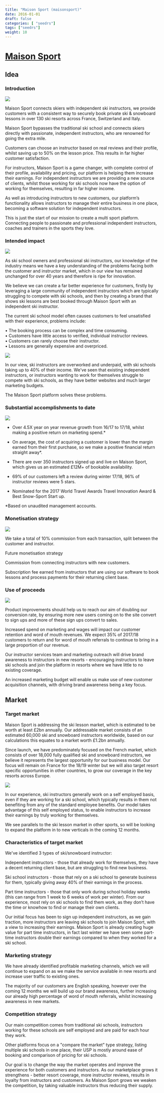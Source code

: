 ```yaml
---
title: "Maison Sport (maisonsport)"
date: 2016-01-01
draft: false
categories: [ "seedrs"]
tags: ["seedrs"]
weight: 10
---
```


# [Maison Sport](https://www.seedrs.com/maisonsport)

## Idea

### Introduction

![](/img/seedrs/uploads/startup/section_image/image/15539/8ljp5mmsir0ppzkxuyrfaibupjhizx1/Untitled.png?rect=0%2C-4%2C939%2C432&w=600&fit=clip&s=b1d2091c989d9f6eaaf1c0072c0cc07a)

Maison Sport connects skiers with independent ski instructors, we provide customers with a consistent way to securely book private ski &amp; snowboard lessons in over 130 ski resorts across France, Switzerland and Italy.

Maison Sport bypasses the traditional ski school and connects skiers directly with passionate, independent instructors, who are renowned for going the extra mile.

Customers can choose an instructor based on real reviews and their profile, whilst saving up to 50% on the lesson price. This results in far higher customer satisfaction.

For instructors, Maison Sport is a game changer, with complete control of their profile, availability and pricing, our platform is helping them increase their earnings. For independent instructors we are providing a new source of clients, whilst those working for ski schools now have the option of working for themselves, resulting in far higher income.

As well as introducing instructors to new customers, our platform’s functionality allows instructors to manage their entire business in one place, becoming a software solution for independent instructors.

This is just the start of our mission to create a multi sport platform. Connecting people to passionate and professional independent instructors, coaches and trainers in the sports they love.

### Intended impact

![](/img/seedrs/uploads/startup/section_image/image/15612/g7kjet8jngqevuf5s1jeimktib7uogj/Kevin_quote2.png?rect=0%2C0%2C1080%2C1080&w=600&fit=clip&s=28941e0bc2f2f2a7cf1e78c72e46d2de)

As ski school owners and professional ski instructors, our knowledge of the industry means we have a key understanding of the problems facing both the customer and instructor market, which in our view has remained unchanged for over 40 years and therefore is ripe for innovation.

We believe we can create a far better experience for customers, firstly by leveraging a large community of independent instructors which are typically struggling to compete with ski schools, and then by creating a brand that shows ski lessons are best booked through Maison Sport with an independent ski instructor.

The current ski school model often causes customers to feel unsatisfied with their experience, problems include:

• The booking process can be complex and time consuming. <br>• Customers have little access to verified, individual instructor reviews. <br>• Customers can rarely choose their instructor. <br>• Lessons are generally expensive and overpriced.

![](/img/seedrs/uploads/startup/section_image/image/15575/opxfvl62drgobpbfp2ayy7rp1xqtstk/Instructor_review_image_for_Seedrs.png?rect=0%2C0%2C1080%2C1080&w=600&fit=clip&s=4f1d3f3c5540ee5ff7cc01474dfa524a)

In our view, ski instructors are overworked and underpaid, with ski schools taking up to 40% of their income. We've seen that existing independent instructors, or instructors wanting to work for themselves struggle to compete with ski schools, as they have better websites and much larger marketing budgets.

The Maison Sport platform solves these problems.

### Substantial accomplishments to date

![](/img/seedrs/uploads/startup/section_image/image/15544/6bkfylijcv6iu7w5s71zxxbxluy6i1z/Screen_Shot_2018-09-05_at_08.46.57.png?rect=0%2C0%2C1694%2C576&w=600&fit=clip&s=4c3f8e854ef08652099a8846e1218d26)

- Over 4.5X year on year revenue growth from 16/17 to 17/18, whilst making a positive return on marketing spend.*

- On average, the cost of acquiring a customer is lower than the margin earned from their first purchase, so we make a positive financial return straight away*.

- There are over 350 instructors signed up and live on Maison Sport, which gives us an estimated £12M+ of bookable availability.

- 69% of our customers left a review during winter 17/18, 96% of instructor reviews were 5 stars.

- Nominated for the 2017 World Travel Awards Travel Innovation Award &amp; Best Snow-Sport Start up.

*Based on unaudited management accounts.

### Monetisation strategy

![](/img/seedrs/uploads/startup/section_image/image/15540/kh29divffuebonf83gbgbcm15prsmjr/Untitled5.png?rect=0%2C0%2C908%2C401&w=600&fit=clip&s=c3d5ef066630d6632640205ad63e5433)

We take a total of 10% commission from each transaction, split between the customer and instructor.

Future monetisation strategy

Commission from connecting instructors with new customers.

Subscription fee earned from instructors that are using our software to book lessons and process payments for their returning client base.

### Use of proceeds

![](/img/seedrs/uploads/startup/section_image/image/15541/su0sl78e9fbz1bs7odaqzeet2y37vd2/Untitled7.png?rect=0%2C0%2C939%2C565&w=600&fit=clip&s=b1ddbe824c1b588b71ec0e1ca192cd55)

Product improvements should help us to reach our aim of doubling our conversion rate, by ensuring more new users coming on to the site convert to sign ups and more of these sign ups convert to sales.

Increased spend on marketing and wages will impact our customer retention and word of mouth revenues. We expect 35% of 2017/18 customers to return and for word of mouth referrals to continue to bring in a large proportion of our revenue.

Our instructor services team and marketing outreach will drive brand awareness to instructors in new resorts - encouraging instructors to leave ski schools and join the platform in resorts where we have little to no existing coverage.

An increased marketing budget will enable us make use of new customer acquisition channels, with driving brand awareness being a key focus.

## Market

### Target market

Maison Sport is addressing the ski lesson market, which is estimated to be worth at least £2bn annually. Our addressable market consists of an estimated 60,000 ski and snowboard instructors worldwide, based on our calculations this equates to a market worth £1.2bn annually.

Since launch, we have predominately focused on the French market, which consists of over 18,000 fully qualified ski and snowboard instructors, we believe it represents the largest opportunity for our business model. Our focus will remain on France for the 18/19 winter but we will also target resort specific opportunities in other countries, to grow our coverage in the key resorts across Europe.

![](https://seedrs.imgix.net/uploads/startup/section_image/image/15543/q7gpwlw4rurvlm41ybhxwrhaw0ba3tb/Untitled8.png?rect=0%2C-4%2C933%2C355&w=600&fit=clip&s=bf1179a8703654a5d9a71183152ff9f9)

In our experience, ski instructors generally work on a self employed basis, even if they are working for a ski school, which typically results in them not benefiting from any of the standard employee benefits. Our model takes advantage of this self employed status, to enable instructors to increase their earnings by truly working for themselves.

We see parallels to the ski lesson market in other sports, so will be looking to expand the platform in to new verticals in the coming 12 months.

### Characteristics of target market

We've identified 3 types of ski/snowboard instructor:

Independent instructors - those that already work for themselves, they have a decent returning client base, but are struggling to find new business.

Ski school instructors - those that rely on a ski school to generate business for them, typically giving away 40% of their earnings in the process.

Part time instructors - those that only work during school holiday weeks (this can range from 1 week to 6 weeks of work per winter). From our experience, most rely on ski schools to find them work, as they don’t have the time or knowhow to find or manage their own clients.

Our initial focus has been to sign up independent instructors, as we gain traction, more instructors are leaving ski schools to join Maison Sport, with a view to increasing their earnings. Maison Sport is already creating huge value for part time instructors, in fact last winter we have seen some part-time instructors double their earnings compared to when they worked for a ski school.

### Marketing strategy

We have already identified profitable marketing channels, which we will continue to expand on as we make the service available in new resorts and increase user traffic to existing ones.

The majority of our customers are English speaking, however over the coming 12 months we will build up our brand awareness, further increasing our already high percentage of word of mouth referrals, whilst increasing awareness in new markets.

### Competition strategy

Our main competition comes from traditional ski schools, instructors working for these schools are self employed and are paid for each hour they work.

Other platforms focus on a "compare the market" type strategy, listing multiple ski schools in one place, their USP is mostly around ease of booking and comparison of pricing for ski schools.

Our goal is to change the way the market operates and improve the experience for both customers and instructors. As our marketplace grows it strengthens - better resort coverage, more instructor reviews, results in loyalty from instructors and customers. As Maison Sport grows we weaken the competition, by taking valuable instructors thus reducing their supply.

